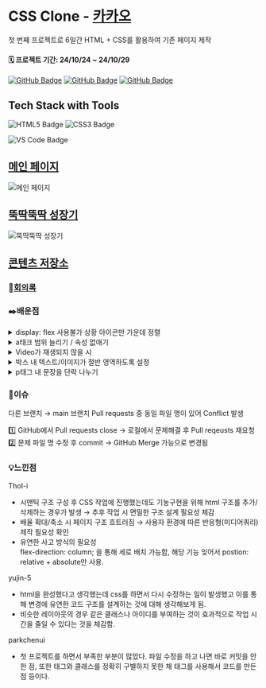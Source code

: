 
# CSS Clone - [카카오](https://www.kakaocorp.com/page/)

첫 번째 프로젝트로 6일간 HTML + CSS를 활용하여 기존 페이지 제작

#### 🗓️ 프로젝트 기간: 24/10/24 ~ 24/10/29



[![GitHub Badge](https://img.shields.io/badge/ThoI－i-181717?logo=github&logoColor=white&labelColor=181717)](https://github.com/ThoI-i)
[![GitHub Badge](https://img.shields.io/badge/yujin－5-181717?logo=github&logoColor=white&labelColor=181717)](https://github.com/yujin-5)
[![GitHub Badge](https://img.shields.io/badge/parkchenui-181717?logo=github&logoColor=white&labelColor=181717)](https://github.com/parkchenui)


## Tech Stack with Tools
![HTML5 Badge](https://img.shields.io/badge/HTML5-E34F26?logo=html5&logoColor=white)
![CSS3 Badge](https://img.shields.io/badge/CSS3-1572B6?logo=css3&logoColor=white)

 ![VS Code Badge](https://img.shields.io/badge/Visual%20Studio%20Code-007ACC?logo=visual-studio-code&logoColor=white)


## **[메인 페이지](https://www.kakaocorp.com/page/)**
![메인 페이지](https://cdn.discordapp.com/attachments/1300055715003633667/1300779047084757023/image.png?ex=67221464&is=6720c2e4&hm=0e55d7e46f00ecd15d2ea56f005253598e0a3fcac5a228c244dba6b1399de305&.png.)

## **[뚝딱뚝딱 성장기](https://www.kakaocorp.com/page/story/history)**
![뚝딱뚝딱 성장기](https://cdn.discordapp.com/attachments/1300055715003633667/1301047516246310993/image.png?ex=67230e6c&is=6721bcec&hm=858b92f8cb5cdb7a0a613c29c86a1cf09117168861771bccaf96493d6f55e3f0&.png)

## **[콘텐츠 저장소](https://www.kakaocorp.com/page/story/archives)**

### 📜[회의록](https://www.notion.so/12920f09dc2a803594e0daef10f9c3a1?v=12920f09dc2a8177862c000c67077de9)

### ✒️배운점
<details>
  <summary>display: flex 사용불가 상황 아이콘만 가운데 정렬</summary>
부모를 position: relative;
자식(아이콘)을 position: absolute로 조정
</details>
<details>
  <summary>a태크 범위 늘리기 / 속성 없애기</summary>
🟢태그 범위 늘리기
부모에 display: inline-flex;
자식(a태그)에  padding + width, height 100%로 범위 늘리기

🟢속성 없애기
text-decoration: none; /* 밑줄 제거 */
color: inherit; /* 링크 색상을 부모 색상과 동일하게 설정 */
}
</details>
<details>
  <summary>Video가 재생되지 않을 시</summary>
  
  autoplay muted playsinline 추가
  
  ```html
  <video src="./img_JW/Atc1_Video.mp4" autoplay muted playsinline></video>
  ```
</details> 
<details>
<summary>박스 내 텍스트/이미지가 절반 영역하도록 설정</summary>
1. Flexbox: .img-box에 display: flex;와 flex-direction: column;을 사용하여 텍스트와 이미지를 세로로 배치합니다.
2 . flex: 1: 각 요소에 flex: 1;을 설정하여 텍스트와 이미지가 각각의 높이를 절반씩 차지하도록 합니다.
</details>
<details>
<summary>p태그 내 문장을 단락 나누기</summary>
<p> 태그 대신 <div> 태그를 사용하여 각 단락을 감싸고, CSS를 통해 스타일링하는 방법이 있습니다. margin-bottom: 16px; /* 단락 간격 조절 */
</details>


### 📌이슈
다른 브랜치 → main 브랜치 Pull requests 중 동일 파일 명이 있어 Conflict 발생

1️⃣ GitHub에서 Pull requests close → 로컬에서 문제해결 후 Pull reqeusts 재요청<br>
2️⃣ 문제 파일 명 수정 후 commit → GitHub Merge 가능으로 변경됨

### 💡느낀점
ThoI-i
- 시맨틱 구조 구성 후 CSS 작업에 진행했는데도 기눙구현을 위해 html 구조를 추가/삭제하는 경우가 발생 → 추후 작업 시 면밀한 구조 설계 필요성 체감
- 배율 확대/축소 시 페이지 구조 흐트러짐 → 사용자 환경에 따른 반응형(미디어쿼리) 제작 필요성 확인
- 유연한 사고 방식의 필요성<br>flex-direction: column; 을 통해 세로 배치 가능함, 해당 기능 잊어서 postion: relative + absolute만 사용.

yujin-5
- html을 완성했다고 생각했는데 css를 하면서 다시 수정하는 일이 발생했고 이를 통해 변경에 유연한 코드 구조를 설계하는 것에 대해 생각해보게 됨.
- 비슷한 레이아웃의 경우 같은 클래스나 아이디를 부여하는 것이 효과적으로 작업 시간을 줄일 수 있다는 것을 체감함.

parkchenui
- 첫 프로젝트를 하면서 부족한 부분이 많았다. 파일 수정을 하고 나면 바로 커밋을 안한 점, 또한 태그와 클래스를 정확히 구별하지 못한 채 태그를 사용해서 코드를 만든 점 등이다.
